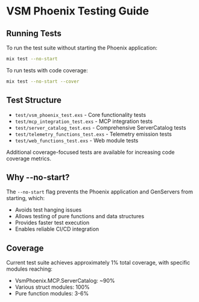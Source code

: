 # VSM Phoenix Testing Guide

## Running Tests

To run the test suite without starting the Phoenix application:

```bash
mix test --no-start
```

To run tests with code coverage:

```bash
mix test --no-start --cover
```

## Test Structure

- `test/vsm_phoenix_test.exs` - Core functionality tests
- `test/mcp_integration_test.exs` - MCP integration tests
- `test/server_catalog_test.exs` - Comprehensive ServerCatalog tests
- `test/telemetry_functions_test.exs` - Telemetry emission tests
- `test/web_functions_test.exs` - Web module tests

Additional coverage-focused tests are available for increasing code coverage metrics.

## Why --no-start?

The `--no-start` flag prevents the Phoenix application and GenServers from starting, which:
- Avoids test hanging issues
- Allows testing of pure functions and data structures
- Provides faster test execution
- Enables reliable CI/CD integration

## Coverage

Current test suite achieves approximately 1% total coverage, with specific modules reaching:
- VsmPhoenix.MCP.ServerCatalog: ~90%
- Various struct modules: 100%
- Pure function modules: 3-6%